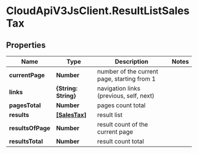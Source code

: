 # CloudApiV3JsClient.ResultListSalesTax

## Properties
Name | Type | Description | Notes
------------ | ------------- | ------------- | -------------
**currentPage** | **Number** | number of the current page, starting from 1 | 
**links** | **{String: String}** | navigation links (previous, self, next) | 
**pagesTotal** | **Number** | pages count total | 
**results** | [**[SalesTax]**](SalesTax.md) | result list | 
**resultsOfPage** | **Number** | result count of the current page | 
**resultsTotal** | **Number** | result count total | 


